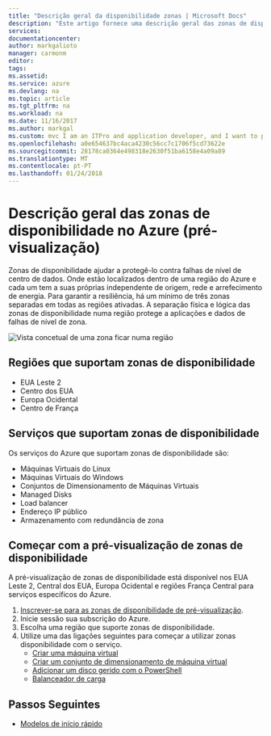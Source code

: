```yaml
---
title: "Descrição geral da disponibilidade zonas | Microsoft Docs"
description: "Este artigo fornece uma descrição geral das zonas de disponibilidade no Azure."
services: 
documentationcenter: 
author: markgalioto
manager: carmonm
editor: 
tags: 
ms.assetid: 
ms.service: azure
ms.devlang: na
ms.topic: article
ms.tgt_pltfrm: na
ms.workload: na
ms.date: 11/16/2017
ms.author: markgal
ms.custom: mvc I am an ITPro and application developer, and I want to protect (use Availability Zones) my applications and data against data center failure (to build Highly Available applications).
ms.openlocfilehash: a0e654637bc4aca4230c56cc7c1706f5cd73622e
ms.sourcegitcommit: 28178ca0364e498318e2630f51ba6158e4a09a89
ms.translationtype: MT
ms.contentlocale: pt-PT
ms.lasthandoff: 01/24/2018
---
```

# <a name="overview-of-availability-zones-in-azure-preview"></a>Descrição geral das zonas de disponibilidade no Azure (pré-visualização)

Zonas de disponibilidade ajudar a protegê-lo contra falhas de nível de centro de dados. Onde estão localizados dentro de uma região do Azure e cada um tem a suas próprias independente de origem, rede e arrefecimento de energia. Para garantir a resiliência, há um mínimo de três zonas separadas em todas as regiões ativadas. A separação física e lógica das zonas de disponibilidade numa região protege a aplicações e dados de falhas de nível de zona. 

![Vista concetual de uma zona ficar numa região](./media/az-overview/az-graphic-two.png)

## <a name="regions-that-support-availability-zones"></a>Regiões que suportam zonas de disponibilidade

- EUA Leste 2
- Centro dos EUA
- Europa Ocidental
- Centro de França

## <a name="services-that-support-availability-zones"></a>Serviços que suportam zonas de disponibilidade

Os serviços do Azure que suportam zonas de disponibilidade são:

- Máquinas Virtuais do Linux
- Máquinas Virtuais do Windows
- Conjuntos de Dimensionamento de Máquinas Virtuais
- Managed Disks
- Load balancer
- Endereço IP público
- Armazenamento com redundância de zona

## <a name="get-started-with-the-availability-zones-preview"></a>Começar com a pré-visualização de zonas de disponibilidade

A pré-visualização de zonas de disponibilidade está disponível nos EUA Leste 2, Central dos EUA, Europa Ocidental e regiões França Central para serviços específicos do Azure. 

1. [Inscrever-se para as zonas de disponibilidade de pré-visualização](http://aka.ms/azenroll). 
2. Inicie sessão sua subscrição do Azure.
3. Escolha uma região que suporte zonas de disponibilidade.
4. Utilize uma das ligações seguintes para começar a utilizar zonas disponibilidade com o serviço. 
    - [Criar uma máquina virtual](../virtual-machines/windows/create-portal-availability-zone.md)
    - [Criar um conjunto de dimensionamento de máquina virtual](../virtual-machine-scale-sets/virtual-machine-scale-sets-use-availability-zones.md)
    - [Adicionar um disco gerido com o PowerShell](../virtual-machines/windows/attach-disk-ps.md#add-an-empty-data-disk-to-a-virtual-machine)
    - [Balanceador de carga](../load-balancer/load-balancer-standard-overview.md)

## <a name="next-steps"></a>Passos Seguintes
- [Modelos de início rápido](http://aka.ms/azqs)
